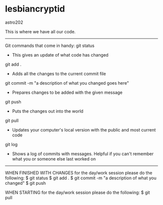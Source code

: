 # lesbiancryptid
astro202

This is where we have all our code.

------------------------------------
Git commands that come in handy:
git status
  - This gives an update of what code has changed

git add .
  - Adds all the changes to the current commit file

git commit -m "a description of what you changed goes here"
  - Prepares changes to be added with the given message

git push
  - Puts the changes out into the world

git pull
  - Updates your computer's local version with the public and most current code

git log
  - Shows a log of commits with messages. Helpful if you can't remember what you or someone else last worked on
------------------------------------

WHEN FINISHED WITH CHANGES for the day/work session please do the following:
$ git status
$ git add .
$ git commit -m "a description of what you changed"
$ git push

WHEN STARTING for the day/work session please do the following:
$ git pull
